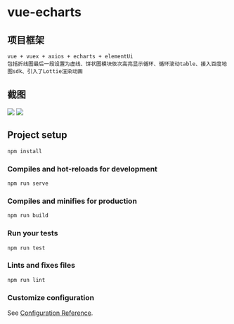 # vue-echarts

## 项目框架
```
vue + vuex + axios + echarts + elementUi
包括折线图最后一段设置为虚线、饼状图模块依次高亮显示循环、循环滚动table、接入百度地图sdk、引入了Lottie渲染动画
```

## 截图
<img src="https://github.com/lijiahui-web/vue-echarts/blob/master/src/assets/image/demo1.png"/>
<img src="https://github.com/lijiahui-web/vue-echarts/blob/master/src/assets/image/demo2.png"/>

## Project setup
```
npm install
```

### Compiles and hot-reloads for development
```
npm run serve
```

### Compiles and minifies for production
```
npm run build
```

### Run your tests
```
npm run test
```

### Lints and fixes files
```
npm run lint
```

### Customize configuration
See [Configuration Reference](https://cli.vuejs.org/config/).
